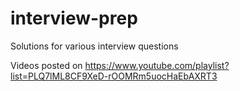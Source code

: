 # interview-prep
Solutions for various interview questions

Videos posted on https://www.youtube.com/playlist?list=PLQ7lML8CF9XeD-rOOMRm5uocHaEbAXRT3

